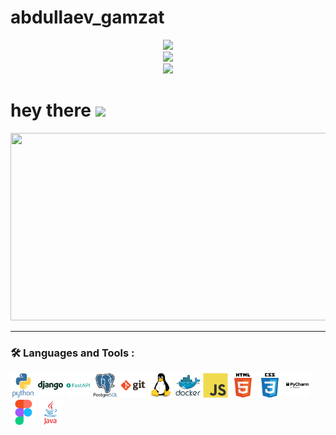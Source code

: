 # abdullaev_gamzat
<div id="header" align="center">
	<img src="https://media.giphy.com/media/v1.Y2lkPTc5MGI3NjExem9nOXJ6eHlhcjZmZjg5OXk4d2N5OHhiM2MzdWYyZ3kzbTdpN293YyZlcD12MV9pbnRlcm5hbF9naWZfYnlfaWQmY3Q9cw/M9gbBd9nbDrOTu1Mqx/giphy.gif" width="100"/>
</div>

<div id="badges" align="center">
  <a href="https://web.telegram.org/k/#@gamzat">
  	<img src="https://img.shields.io/badge/Telegram-blue?logo=telegram&logoColor=black&style=for-the-badge"/>
  </a><br>
  <img src="https://komarev.com/ghpvc/?username=GGGamzat&style=flat-square&color=blue"/>
</div>

<h1>
  hey there
  <img src="https://media.giphy.com/media/hvRJCLFzcasrR4ia7z/giphy.gif" width="30px"/>
</h1>

<div align="center">
  <img src="https://media.giphy.com/media/dWesBcTLavkZuG35MI/giphy.gif" width="600" height="300"/>
</div>

---

### :hammer_and_wrench: Languages and Tools :
<div>
	<img src="https://github.com/devicons/devicon/blob/master/icons/python/python-original-wordmark.svg" width="40" height="40">
	<img src="https://github.com/devicons/devicon/blob/master/icons/django/django-plain-wordmark.svg" width="40" height="40">
	<img src="https://github.com/devicons/devicon/blob/master/icons/fastapi/fastapi-original-wordmark.svg" width="40" height="40">
	<img src="https://github.com/devicons/devicon/blob/master/icons/postgresql/postgresql-original-wordmark.svg" width="40" height="40">
	<img src="https://github.com/devicons/devicon/blob/master/icons/git/git-original-wordmark.svg" width="40" height="40">
	<img src="https://github.com/devicons/devicon/blob/master/icons/linux/linux-original.svg" width="40" height="40">
	<img src="https://github.com/devicons/devicon/blob/master/icons/docker/docker-original-wordmark.svg" width="40" height="40">
	<img src="https://github.com/devicons/devicon/blob/master/icons/javascript/javascript-original.svg" width="40" height="40">
	<img src="https://github.com/devicons/devicon/blob/master/icons/html5/html5-original-wordmark.svg" width="40" height="40">
	<img src="https://github.com/devicons/devicon/blob/master/icons/css3/css3-original-wordmark.svg" width="40" height="40">
	<img src="https://github.com/devicons/devicon/blob/master/icons/pycharm/pycharm-original-wordmark.svg" width="40" height="40">
	<img src="https://github.com/devicons/devicon/blob/master/icons/figma/figma-original.svg" width="40" height="40">
	<img src="https://github.com/devicons/devicon/blob/master/icons/java/java-original-wordmark.svg" width="40" height="40">
</div>
